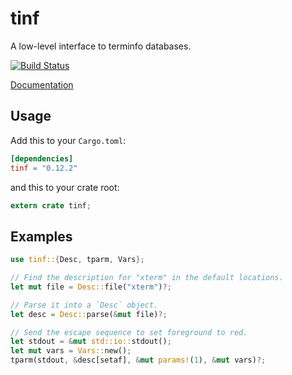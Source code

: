 tinf
====

A low-level interface to terminfo databases.

[![Build Status](https://travis-ci.org/edmccard/tvis.svg?branch=master)](https://travis-ci.org/edmccard/tvis)

[Documentation](https://docs.rs/tinf)

## Usage

Add this to your `Cargo.toml`:

```toml
[dependencies]
tinf = "0.12.2"
```

and this to your crate root:

```rust
extern crate tinf;
```

## Examples

```rust
use tinf::{Desc, tparm, Vars};

// Find the description for "xterm" in the default locations.
let mut file = Desc::file("xterm")?;

// Parse it into a `Desc` object.
let desc = Desc::parse(&mut file)?;

// Send the escape sequence to set foreground to red.
let stdout = &mut std::io::stdout();
let mut vars = Vars::new();
tparm(stdout, &desc[setaf], &mut params!(1), &mut vars)?;
```
